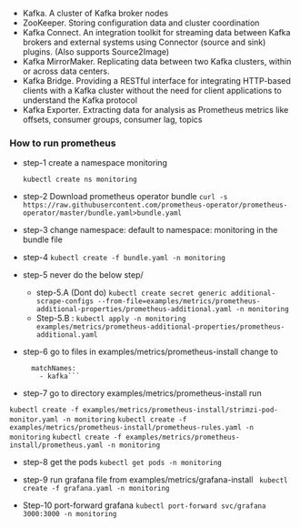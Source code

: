 
- Kafka. A cluster of Kafka broker nodes
- ZooKeeper. Storing configuration data and cluster coordination
- Kafka Connect. An integration toolkit for streaming data between Kafka brokers and external systems using Connector (source and sink) plugins. (Also supports Source2Image)
- Kafka MirrorMaker. Replicating data between two Kafka clusters, within or across data centers.
- Kafka Bridge. Providing a RESTful interface for integrating HTTP-based clients with a Kafka cluster without the need for client applications to understand the Kafka protocol
- Kafka Exporter. Extracting data for analysis as Prometheus metrics like offsets, consumer groups, consumer lag, topics

### How to run prometheus 

- step-1 create a namespace monitoring
  
  ```kubectl create ns monitoring```
- step-2 Download prometheus operator bundle
```curl -s https://raw.githubusercontent.com/prometheus-operator/prometheus-operator/master/bundle.yaml>bundle.yaml```
- step-3 change namespace: default to namespace: monitoring in the bundle file
- step-4 ```kubectl create -f bundle.yaml -n monitoring```
- step-5 never do the below step/
  - step-5.A (Dont do) ```kubectl create secret generic additional-scrape-configs --from-file=examples/metrics/prometheus-additional-properties/prometheus-additional.yaml -n monitoring```
  - Step-5.B : ```kubectl apply -n monitoring examples/metrics/prometheus-additional-properties/prometheus-additional.yaml ```
- step-6 go to files in examples/metrics/prometheus-install change to 
  ```namespaceSelector:
    matchNames:
      - kafka```
- step-7 go to directory examples/metrics/prometheus-install run

```kubectl create -f examples/metrics/prometheus-install/strimzi-pod-monitor.yaml -n monitoring```
```kubectl create -f examples/metrics/prometheus-install/prometheus-rules.yaml -n monitoring``` 
```kubectl create -f examples/metrics/prometheus-install/prometheus.yaml -n monitoring``` 

- step-8 get the pods 
```kubectl get pods -n monitoring```

- step-9 run grafana file from examples/metrics/grafana-install
``` kubectl create -f grafana.yaml -n monitoring```

- Step-10 port-forward grafana 
```kubectl port-forward svc/grafana 3000:3000 -n monitoring```

